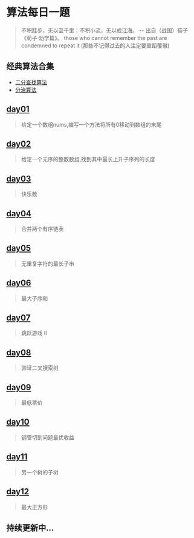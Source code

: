 # 算法每日一题

> 不积跬步，无以至千里；不积小流，无以成江海。 -- 出自（战国）荀子《荀子·劝学篇》。
> those who cannot remember the past are condemned to repeat it (那些不记得过去的人注定要重蹈覆辙)

## 经典算法合集
* [二分查找算法](https://github.com/fimi2008/algorithm-every-day/tree/master/src/main/java/top/lionxxw/learn/algorithm/classical/BinarySearchNonRecursive.java)
* [分治算法](https://github.com/fimi2008/algorithm-every-day/tree/master/src/main/java/top/lionxxw/learn/algorithm/classical/HanoiTower.java)


## [day01](https://github.com/fimi2008/algorithm-every-day/tree/master/src/main/java/top/lionxxw/learn/algorithm/leetcode/Day01.java)
> 给定一个数组nums,编写一个方法将所有0移动到数组的末尾

## [day02](https://github.com/fimi2008/algorithm-every-day/tree/master/src/main/java/top/lionxxw/learn/algorithm/leetcode/Day02.java)
> 给定一个无序的整数数组,找到其中最长上升子序列的长度

## [day03](https://github.com/fimi2008/algorithm-every-day/tree/master/src/main/java/top/lionxxw/learn/algorithm/leetcode/Day03.java)
> 快乐数

## [day04](https://github.com/fimi2008/algorithm-every-day/tree/master/src/main/java/top/lionxxw/learn/algorithm/leetcode/Day04.java)
> 合并两个有序链表

## [day05](https://github.com/fimi2008/algorithm-every-day/tree/master/src/main/java/top/lionxxw/learn/algorithm/leetcode/Day05.java)
> 无重复字符的最长子串

## [day06](https://github.com/fimi2008/algorithm-every-day/tree/master/src/main/java/top/lionxxw/learn/algorithm/leetcode/Day06.java)
> 最大子序和

## [day07](https://github.com/fimi2008/algorithm-every-day/tree/master/src/main/java/top/lionxxw/learn/algorithm/leetcode/Day07.java)
> 跳跃游戏 II

## [day08](https://github.com/fimi2008/algorithm-every-day/tree/master/src/main/java/top/lionxxw/learn/algorithm/leetcode/Day08.java)
> 验证二叉搜索树

## [day09](https://github.com/fimi2008/algorithm-every-day/tree/master/src/main/java/top/lionxxw/learn/algorithm/leetcode/Day09.java)
> 最低票价

## [day10](https://github.com/fimi2008/algorithm-every-day/tree/master/src/main/java/top/lionxxw/learn/algorithm/leetcode/Day10.java)
> 钢管切割问题最优收益

## [day11](https://github.com/fimi2008/algorithm-every-day/tree/master/src/main/java/top/lionxxw/learn/algorithm/leetcode/Day11.java)
> 另一个树的子树

## [day12](https://github.com/fimi2008/algorithm-every-day/tree/master/src/main/java/top/lionxxw/learn/algorithm/leetcode/Day12.java)
> 最大正方形


## 持续更新中...